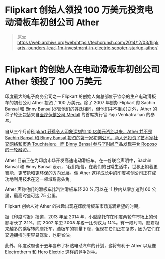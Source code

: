 # Flipkart 创始人领投 100 万美元投资电动滑板车初创公司 Ather 

> 原文：<https://web.archive.org/web/https://techcrunch.com/2014/12/03/flipkarts-founders-lead-1m-investment-in-electric-scooter-startup-ather/>

# Flipkart 的创始人在电动滑板车初创公司 Ather 领投了 100 万美元

印度最大的电子商务公司之一 Flipkart 的创始人向总部位于钦奈的生产电动滑板车的初创公司 Ather 投资了 100 万美元。除了 2007 年创办 Flipkart 的 Sachin Bansal 和 Binny Bansal(尽管他们的姓氏相同，但他们并不相关)之外，Ather 的种子轮还包括来自[医疗保健公司 Medall](https://web.archive.org/web/20230406185133/http://www.medall.in/) 的首席执行官 Raju Venkatraman 的参与。

自从三个月前[Flipkart 获得令人印象深刻的 10 亿美元资金以来，Ather 并不是 Sachin Bansal 和 Binny Bansal 投资的第一家初创公司。两人还投资了艺术家社交网络和市场 Touchtalent，而 Binny Bansal 参与了时尚产品发现平台 Roposo 的一轮融资。](https://web.archive.org/web/20230406185133/https://techcrunch.com/2014/07/29/indian-e-commerce-giant-flipkart-raises-massive-1b-round/)

Ather 目前正在为印度市场开发高速电动滑板车。在一份联合声明中，Sachin Bansal 和 Binny Bansal 表示，“我们相信，在我们的日常生活中，世界正朝着更智能、更节能和更环保的方向发展。像 Ather 这样成长中的印度初创公司正在成功地利用技术在这一领域崭露头角。

Ather 声称他们的滑板车比汽油滑板车轻 20 %,可以在 11 秒内从零加速到 60 公里，最高时速可达 75 公里。

Flipkart 创始人对 Ather 的兴趣出现在印度滑板车市场充满希望的时期。

据《印度时报》报道，2013 年至 2014 年，小型摩托车在印度两轮车市场上的份额增长了 25%，而 2007 年至 2008 年这一比例仅为 14%。有一段时间，随着越来越多的乘客转向摩托车，踏板车的销量下降，但现在它们正在复苏，因为它们在交通拥挤时更容易驾驶，也更省油。

此外，印度政府也于去年宣布了补贴电动汽车的计划，这将有利于 Ather 以及像 Electrotherm 和 Hero Electric 这样的竞争对手。